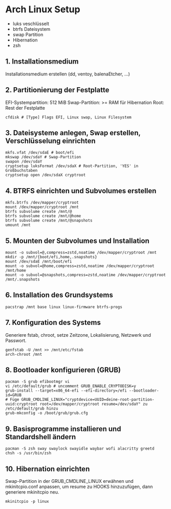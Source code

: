 # Arch Linux Setup
+ luks veschlüsselt
+ btrfs Dateisystem
+ swap Partition
+ Hibernation
+ zsh

## 1. Installationsmedium
Installationsmedium erstellen (dd, ventoy, balenaEtcher, ...)

## 2. Partitionierung der Festplatte

EFI-Systempartition: 512 MiB
Swap-Partition: >= RAM für Hibernation
Root: Rest der Festplatte
```
cfdisk # [Type] Flags EFI, Linux swap, Linux Filesystem
```

## 3. Dateisysteme anlegen, Swap erstellen, Verschlüsselung einrichten
```
mkfs.vfat /dev/sdaE # boot/efi
mkswap /dev/sdaY # Swap-Partition
swapon /dev/sdaY
cryptsetup luksFormat /dev/sdaX # Root-Partition, 'YES' in Großbuchstaben
cryptsetup open /dev/sdaX cryptroot
```

## 4. BTRFS einrichten und Subvolumes erstellen
```
mkfs.btrfs /dev/mapper/cryptroot
mount /dev/mapper/cryptroot /mnt
btrfs subvolume create /mnt/@
btrfs subvolume create /mnt/@home
btrfs subvolume create /mnt/@snapshots
umount /mnt
```

## 5. Mounten der Subvolumes und Installation
```
mount -o subvol=@,compress=zstd,noatime /dev/mapper/cryptroot /mnt
mkdir -p /mnt/{boot/efi,home,.snapshots}
mount /dev/sdaE /mnt/boot/efi
mount -o subvol=@home,compress=zstd,noatime /dev/mapper/cryptroot /mnt/home
mount -o subvol=@snapshots,compress=zstd,noatime /dev/mapper/cryptroot /mnt/.snapshots
```

## 6. Installation des Grundsystems
```
pacstrap /mnt base linux linux-firmware btrfs-progs
```

## 7. Konfiguration des Systems
Generiere fstab, chroot, setze Zeitzone, Lokalisierung, Netzwerk und Passwort.
```
genfstab -U /mnt >> /mnt/etc/fstab
arch-chroot /mnt
```

## 8. Bootloader konfigurieren (GRUB)
```
pacman -S grub efibootmgr vi
vi /etc/default/grub # uncomment GRUB_ENABLE_CRYPTODISK=y
grub-install --target=x86_64-efi --efi-directory=/efi --bootloader-id=GRUB
# Füge GRUB_CMDLINE_LINUX="cryptdevice=UUID=deine-root-partition-uuid:cryptroot root=/dev/mapper/cryptroot resume=/dev/sdaY" zu /etc/default/grub hinzu
grub-mkconfig -o /boot/grub/grub.cfg
```

## 9. Basisprogramme installieren und Standardshell ändern
```
pacman -S zsh sway swaylock swayidle waybar wofi alacritty greetd
chsh -s /usr/bin/zsh
```

## 10. Hibernation einrichten
Swap-Partition in der GRUB_CMDLINE_LINUX erwähnen und mkinitcpio.conf anpassen, um resume zu HOOKS hinzuzufügen, dann generiere mkinitcpio neu.
```
mkinitcpio -p linux
```
